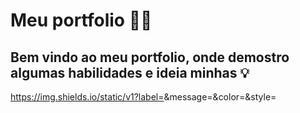 # Meu portfolio  👨‍💻 

## Bem vindo ao meu portfolio, onde demostro algumas habilidades e ideia minhas 💡

https://img.shields.io/static/v1?label=<LABEL>&message=<MESSAGE>&color=<COLOR>&style=<STYLE>&logo=<LOGO>

